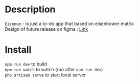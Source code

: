 # Description
`Eizenum` - is just a to-do app that based on eisenhower matrix     
Design of future release on figma : [Link](https://www.figma.com/file/CejqBJm0REsDq2YdzZUF8O3t/Eizenum?node-id=0%3A1)

# Install
`npm run dev` to build  
`npm run watch` to watch (run after `npm run dev`)  
`php artisan serve` to start local server
